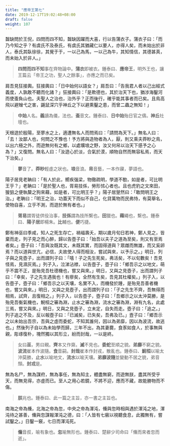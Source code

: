 ```yaml
---
title: "應帝王第七"
date: 2019-12-17T19:02:48+08:00
draft: false
weight: 107
---
```




齧缺問於王倪，四問而四不知，齧缺因躍而大喜，行以告蒲衣子。蒲衣子曰：「<span class="text-muted">而乃今知之乎？有虞氏不及泰氏，有虞氏其猶藏仁以要人，亦得人矣，而未始出於非人，泰氏其臥徐徐，其覺于于，一以己為馬，一以己為牛，其知情信，其德甚真，而未始入於非人。</span>」

> **四問而四不知**事在齊物論中。**蒲衣**即被衣。<span class="alert-success">鍾泰曰、</span>**應帝王**，明外王也，讓王篇云「帝王之功，聖人之餘事」，亦應之而已矣。



肩吾見狂接輿。狂接輿曰：「<span class="text-muted">日中始何以語女？</span>」肩吾曰：「<span class="text-muted">告我君人者以己出經式義度，人孰敢不聽而化諸？</span>」狂接輿曰：「<span class="text-muted">是欺德也，其於治天下也，猶涉海鑿河而使蚉負山也。夫聖人之治也，治外乎？正而後行，確乎能其事者而已矣。且鳥高飛以避矰弋之害，鼷鼠深穴乎神丘之下以避熏鑿之患，而曾二蟲之無知！</span>」

> **中始**人名。**義**讀為儀，法也。**蚉**音文。<span class="alert-success">鍾泰曰、</span>**日中始**殆日官之儔。**神丘**社壇也。



天根遊於殷陽，至蓼水之上，適遭無名人而問焉曰：「<span class="text-muted">請問為天下。</span>」無名人曰：「<span class="text-muted">去！汝鄙人也，何問之不豫也！予方將與造物者為人，厭，則又乘夫莽眇之鳥，以出六極之外，而遊無何有之鄉，以處壙埌之野，汝又何帠以治天下感予之心為？</span>」又復問。無名人曰：「<span class="text-muted">汝遊心於淡，合氣於漠，順物自然而無容私焉，而天下治矣。</span>」

> **蓼**音了。**莽眇**輕虛之狀也。**埌**音浪。**帠**音藝，一本作寱，夢語也。



陽子居見老聃曰：「<span class="text-muted">有人於此，嚮疾强梁，物徹疏明，學道不勌，如是者，可比明王乎？</span>」老聃曰：「<span class="text-muted">是於聖人也，胥易技係，勞形怵心者也。且也虎豹之文來田，猨狙之便執斄之狗來藉，如是者，可比明王乎？</span>」陽子居蹵然曰：「<span class="text-muted">敢問明王之治。</span>」老聃曰：「<span class="text-muted">明王之治，功蓋天下而似不自己，化貸萬物而民弗恃，有莫舉名，使物自喜，立乎不測，而遊於無有者也。</span>」

> **胥易**謂胥徒供役治事，**技係**謂為技所繫也。**田**獵也。**藉**繩也，繫也。<span class="alert-success">鍾泰曰、</span>**陽子居**即楊朱。**比**輔也。**便**巧捷。



鄭有神巫曰季咸，知人之死生存亡，禍褔壽夭，期以歲月旬日若神，鄭人見之，皆棄而走，列子見之而心醉，歸以告壺子曰：「<span class="text-muted">始吾以夫子之道為至矣，則又有至焉者矣。</span>」壺子曰：「<span class="text-muted">吾與汝既其文，未既其實，而固得道與？眾雌而無雄，而又奚卵焉？而以道與世亢，必信，夫故使人得而相汝，嘗試與來，以予示之。</span>」明日，列子與之見壺子，出而謂列子曰：「<span class="text-muted">嘻！子之先生死矣，弗活矣，不以旬數矣！吾見怪焉，見濕灰焉。</span>」列子入，泣涕沾襟，以告壺子，壺子曰：「<span class="text-muted">鄉吾示之以地文，萌乎不震不正，是殆見吾杜德機也，嘗又與來。</span>」明日，又與之見壺子，出而謂列子曰：「<span class="text-muted">幸矣，子之先生遇我也！有瘳矣，全然有生矣，吾見其杜權矣。</span>」列子入，以告壺子，壺子曰：「<span class="text-muted">鄉吾示之以天壤，名實不入，而機發於踵，是殆見吾善者機也，嘗又與來。</span>」明日，又與之見壺子，出而謂列子曰：「<span class="text-muted">子之先生不齊，吾無得而相焉，試齊，且復相之。</span>」列子入，以告壺子，壺子曰：「<span class="text-muted">吾鄉示之以太沖莫勝，是殆見吾衡氣機也，鯢桓之審為淵，止水之審為淵，流水之審為淵，淵有九名，此處三焉，嘗又與來。</span>」明日，又與之見壺子，立未定，自失而走。壺子曰：「<span class="text-muted">追之。</span>」列子追之不及，反以報壺子曰：「<span class="text-muted">已滅矣，已失矣，吾弗及已。</span>」壼子曰：「<span class="text-muted">鄉吾示之以未始出吾宗，吾與之虛而委蛇，不知其誰何，因以為弟靡，因以為波流，故逃也。</span>」然後列子自以為未始學而歸，三年不出，為其妻爨，食豕如食人，於事無與親，彫琢復朴，塊然獨以其形立，紛而封哉，一以是終。

> 女曰**巫**，男曰覡。**齊**本又作齋。**滅**不見也。**委蛇**至順之貌。**弟靡**不窮之貌。**波流**崔本作波隨。**食**音嗣。**封哉**崔本作封戎，散亂也。<span class="alert-success">鍾泰曰、</span>**鯢桓**以喻太沖莫勝，**止水**以喻地文，**流水**以喻天壤。**弟靡波隨**並變動不居之貌，弟音頹。**封戎**是。



無為名尸，無為謀府，無為事任，無為知主，體盡無窮，而遊無朕，盡其所受乎天，而無見得，亦虛而已。至人之用心若鏡，不將不迎，應而不藏，故能勝物而不傷。

> **朕**兆也。<span class="alert-success">鍾泰曰、</span>此一篇之主旨，亦一書之主旨也。



南海之帝為儵，北海之帝為忽，中央之帝為渾沌，儵與忽時相與遇於渾沌之地，渾沌待之甚善，儵與忽謀報渾沌之德，曰：「<span class="text-muted">人皆有七竅以視聽食息，此獨無有，嘗試鑿之。</span>」日鑿一竅，七日而渾沌死。

> **儵**音叔，喻有象也。**忽**喻無形也。<span class="alert-success">鍾泰曰、</span>楚辭少司命曰「儵而來者忽而逝」。
